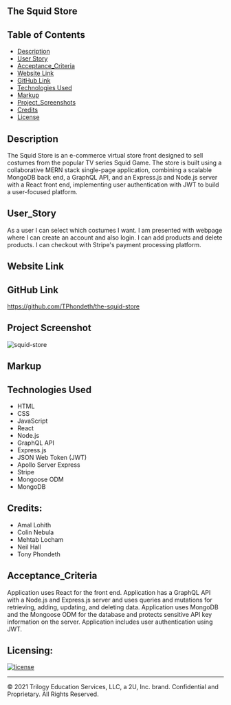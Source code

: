 ## The Squid Store

## Table of Contents
* [Description](#Description)
* [User Story](#User_Story)
* [Acceptance_Criteria](#Acceptance_Criteria)
* [Website Link](#Website)
* [GitHub Link](#GitHub)
* [Technologies Used](#Technologies_Used)
* [Markup](#Markup)
* [Project_Screenshots](#Project_Screenshots)
* [Credits](#Credits)
* [License](#License)

## Description
The Squid Store is an e-commerce virtual store front designed to sell costumes from the popular TV series Squid Game. The store is built using a collaborative MERN stack single-page application, combining a scalable MongoDB back end, a GraphQL API, and an Express.js and Node.js server with a React front end, implementing user authentication with JWT to build a user-focused platform. 

## User_Story
As a user  I can select which costumes I want. I am presented with webpage where I can create an account and also login. I can add products and delete products. I can checkout with Stripe's payment processing platform.

## Website Link

## GitHub Link
https://github.com/TPhondeth/the-squid-store

## Project Screenshot
![squid-store](https://user-images.githubusercontent.com/57843842/142785005-3f0e707c-cb08-453a-88e9-3d825090bd79.png)
## Markup

## Technologies Used
* HTML
* CSS
* JavaScript
* React
* Node.js
* GraphQL API
* Express.js
* JSON Web Token (JWT)
* Apollo Server Express
* Stripe
* Mongoose ODM
* MongoDB

## Credits: 
*  Amal Lohith
*  Colin Nebula
*  Mehtab Locham
*  Neil Hall
*  Tony Phondeth

## Acceptance_Criteria
Application uses React for the front end.
Application has a GraphQL API with a Node.js and Express.js server and uses queries and mutations for retrieving, adding, updating, and deleting data.
Application uses MongoDB and the Mongoose ODM for the database and protects sensitive API key information on the server.
Application includes user authentication using JWT.
## Licensing:
[![license](https://img.shields.io/badge/license-MIT-brightgreen)](https://shields.io)

  ----
© 2021 Trilogy Education Services, LLC, a 2U, Inc. brand. Confidential and Proprietary. All Rights Reserved.